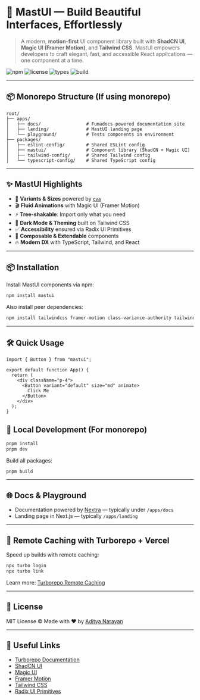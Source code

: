 # 🌟 MastUI — Build Beautiful Interfaces, Effortlessly

> A modern, **motion-first** UI component library built with **ShadCN UI**, **Magic UI (Framer Motion)**, and **Tailwind CSS**.
> MastUI empowers developers to craft elegant, fast, and accessible React applications — one component at a time.

![npm](https://img.shields.io/npm/v/mastui?style=flat-square)
![license](https://img.shields.io/github/license/yourgithub/mastui?style=flat-square)
![types](https://img.shields.io/npm/types/mastui?style=flat-square)
![build](https://img.shields.io/github/actions/workflow/status/yourgithub/mastui/ci.yml?style=flat-square)

---

## 📦 Monorepo Structure (If using monorepo)

```
root/
├── apps/
│   ├── docs/                 # Fumadocs-powered documentation site
│   ├── landing/              # MastUI landing page
│   └── playground/           # Tests components in environment
├── packages/
│   ├── eslint-config/        # Shared ESLint config
│   ├── mastui/               # Component library (ShadCN + Magic UI)
│   ├── tailwind-config/      # Shared Tailwind config
│   └── typescript-config/    # Shared TypeScript config
```

---

## ✨ MastUI Highlights

* 🎨 **Variants & Sizes** powered by [`cva`](https://github.com/joe-bell/cva)
* 🎬 **Fluid Animations** with Magic UI (Framer Motion)
* ⚡ **Tree-shakable**: Import only what you need
* 💅 **Dark Mode & Theming** built on Tailwind CSS
* ✅ **Accessibility** ensured via Radix UI Primitives
* 🔧 **Composable & Extendable** components
* 🔥 **Modern DX** with TypeScript, Tailwind, and React

---

## 📦 Installation

Install MastUI components via npm:

```bash
npm install mastui
```

Also install peer dependencies:

```bash
npm install tailwindcss framer-motion class-variance-authority tailwind-merge
```

---

## 🛠 Quick Usage

```tsx
import { Button } from "mastui";

export default function App() {
  return (
    <div className="p-4">
      <Button variant="default" size="md" animate>
        Click Me
      </Button>
    </div>
  );
}
```

## 🧪 Local Development (For monorepo)

```bash
pnpm install
pnpm dev
```

Build all packages:

```bash
pnpm build
```

---

## 🌐 Docs & Playground

* Documentation powered by [Nextra](https://nextra.site) — typically under `/apps/docs`
* Landing page in Next.js — typically `/apps/landing`

---

## 🔧 Remote Caching with Turborepo + Vercel

Speed up builds with remote caching:

```bash
npx turbo login
npx turbo link
```

Learn more: [Turborepo Remote Caching](https://turborepo.com/docs/core-concepts/remote-caching)

---

## 📜 License

MIT License © Made with ❤️ by [Aditya Narayan](https://github.com/adityanarayan29)

---

## 🔗 Useful Links

* [Turborepo Documentation](https://turborepo.com/docs)
* [ShadCN UI](https://ui.shadcn.com)
* [Magic UI](https://magicui.design)
* [Framer Motion](https://www.framer.com/motion/)
* [Tailwind CSS](https://tailwindcss.com)
* [Radix UI Primitives](https://www.radix-ui.com/)

